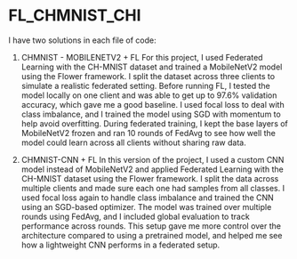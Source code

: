 # FL_CHMNIST_CHI
I have two solutions in each file of code:

1. CHMNIST - MOBILENETV2 + FL
For this project, I used Federated Learning with the CH-MNIST dataset and trained a MobileNetV2 model using the Flower framework. I split the dataset across three clients to simulate a realistic federated setting. Before running FL, I tested the model locally on one client and was able to get up to 97.6% validation accuracy, which gave me a good baseline. I used focal loss to deal with class imbalance, and I trained the model using SGD with momentum to help avoid overfitting. During federated training, I kept the base layers of MobileNetV2 frozen and ran 10 rounds of FedAvg to see how well the model could learn across all clients without sharing raw data.


2. CHMNIST-CNN + FL
In this version of the project, I used a custom CNN model instead of MobileNetV2 and applied Federated Learning with the CH-MNIST dataset using the Flower framework. I split the data across multiple clients and made sure each one had samples from all classes. I used focal loss again to handle class imbalance and trained the CNN using an SGD-based optimizer. The model was trained over multiple rounds using FedAvg, and I included global evaluation to track performance across rounds. This setup gave me more control over the architecture compared to using a pretrained model, and helped me see how a lightweight CNN performs in a federated setup.

